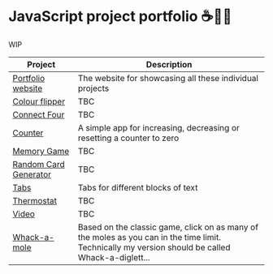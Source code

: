 # JavaScript project portfolio ☕📜📂

WIP

| Project | Description |
| --- | --- |
| [Portfolio website](https://jasylwong.github.io/javascript-projects/) | The website for showcasing all these individual projects |
| [Colour flipper](https://jasylwong.github.io/javascript-projects/projects/colour-flipper/index.html) | TBC
| [Connect Four](https://jasylwong.github.io/javascript-projects/projects/connect-four/index.html) | TBC
| [Counter](https://jasylwong.github.io/javascript-projects/projects/counter/index.html) | A simple app for increasing, decreasing or resetting a counter to zero
| [Memory Game](https://jasylwong.github.io/javascript-projects/projects/memory-game/index.html) | TBC
| [Random Card Generator](https://jasylwong.github.io/javascript-projects/projects/random-card-generator/index.html) | TBC
| [Tabs](https://jasylwong.github.io/javascript-projects/projects/tabs/index.html) | Tabs for different blocks of text
| [Thermostat](https://jasylwong.github.io/javascript-projects/projects/thermostat/index.html) | TBC
| [Video](https://jasylwong.github.io/javascript-projects/projects/video/index.html) | TBC
| [Whack-a-mole](https://jasylwong.github.io/javascript-projects/projects/whack-a-mole/index.html) | Based on the classic game, click on as many of the moles as you can in the time limit. Technically my version should be called Whack-a-diglett...
